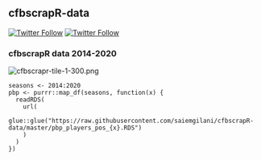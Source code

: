 ## __cfbscrapR-data__ 
[![Twitter Follow](https://img.shields.io/twitter/follow/cfbscrapR?style=social)](https://twitter.com/cfbscrapR) [![Twitter Follow](https://img.shields.io/twitter/follow/saiemgilani?style=social)](https://twitter.com/saiemgilani)

### __cfbscrapR data 2014-2020__
![cfbscrapr-tile-1-300.png](https://raw.githubusercontent.com/saiemgilani/cfbscrapR/master/man/figures/cfbscrapr-tile-1-300.png)

```
seasons <- 2014:2020
pbp <- purrr::map_df(seasons, function(x) {
  readRDS(
    url(
      glue::glue("https://raw.githubusercontent.com/saiemgilani/cfbscrapR-data/master/pbp_players_pos_{x}.RDS")
    )
  )
})
```
